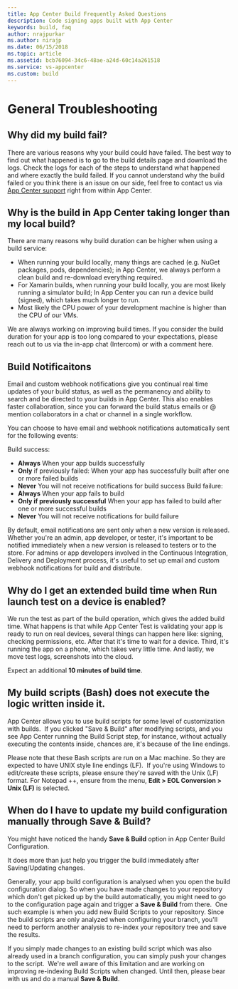 ```yaml
---
title: App Center Build Frequently Asked Questions
description: Code signing apps built with App Center
keywords: build, faq
author: nrajpurkar
ms.author: nirajp
ms.date: 06/15/2018
ms.topic: article
ms.assetid: bcb76094-34c6-48ae-a24d-60c14a261518
ms.service: vs-appcenter
ms.custom: build
---
```



# General Troubleshooting

## <a name="build-fail"/>Why did my build fail?

There are various reasons why your build could have failed. The best way to find out what happened is to go to the build details page and download the logs. Check the logs for each of the steps to understand what happened and where exactly the build failed. If you cannot understand why the build failed or you think there is an issue on our side, feel free to contact us via [App Center support](https://intercom.help/appcenter/getting-started/getting-help-with-app-center) right from within App Center.


## <a name="longer-build"/>Why is the build in App Center taking longer than my local build?

There are many reasons why build duration can be higher when using a build service:

* When running your build locally, many things are cached (e.g. NuGet packages, pods, dependencies); in App Center, we always perform a clean build and re-download everything required.
* For Xamarin builds, when running your build locally, you are most likely running a simulator build; In App Center you can run a device build (signed), which takes much longer to run.
* Most likely the CPU power of your development machine is higher than the CPU of our VMs.

We are always working on improving build times. If you consider the build duration for your app is too long compared to your expectations, please reach out to us via the in-app chat (Intercom) or with a comment here.

## <a name="build-notifications"/>Build Notificaitons

Email and custom webhook notifications give you continual real time updates of your build status, as well as the permanency and ability to search and be directed to your builds in App Center. This also enables faster collaboration, since you can forward the build status emails or @ mention collaborators in a chat or channel in a single workflow.

You can choose to have email and webhook notifications automatically sent for the following events:

Build success:
* **Always** When your app builds successfully
* **Only** if previously failed: When your app has successfully built after one or more failed builds
* **Never** You will not receive notifications for build success
Build failure:
* **Always** When your app fails to build
* **Only if previously successful** When your app has failed to build after one or more successful builds
* **Never** You will not receive notifications for build failure

By default, email notifications are sent only when a new version is released. Whether you're an admin, app developer, or tester, it's important to be notified immediately when a new version is released to testers or to the store. For admins or app developers involved in the Continuous Integration, Delivery and Deployment process, it's useful to set up email and custom webhook notifications for build and distribute.


## <a name="launch-test"/>Why do I get an extended build time when **Run launch test on a device** is enabled?

We run the test as part of the build operation, which gives the added build time. What happens is that while App Center Test is validating your app is ready to run on real devices, several things can happen here like: signing, checking permissions, etc. After that it's time to wait for a device. Third, it's running the app on a phone, which takes very little time. And lastly, we move test logs, screenshots into the cloud.

Expect an additional **10 minutes of build time**.

## <a name="scripts-execute"/>My build scripts (Bash) does not execute the logic written inside it. ###

App Center allows you to use build scripts for some level of customization with builds. 
​
If you clicked "Save & Build" after modifying scripts, and you see App Center running the Build Script step, for instance, without actually executing the contents inside, chances are, it's because of the line endings.

Please note that these Bash scripts are run on a Mac machine. So they are expected to have UNIX style line endings (LF).
​
If you're using Windows to edit/create these scripts, please ensure they're saved with the Unix (LF) format. For Notepad ++, ensure from the menu, **Edit > EOL Conversion > Unix (LF)** is selected.
​

## <a name="update-manually"/>When do I have to update my build configuration manually through Save & Build? ###

You might have noticed the handy **Save & Build** option in App Center Build Configuration.

It does more than just help you trigger the build immediately after Saving/Updating changes. 

Generally, your app build configuration is analysed when you open the build configuration dialog. So when you have made changes to your repository which don't get picked up by the build automatically, you might need to go to the configuration page again and trigger a **Save & Build** from there.
​
One such example is when you add new Build Scripts to your repository. Since the build scripts are only analyzed when configuring your branch, you'll need to perform another analysis to re-index your repository tree and save the results.

If you simply made changes to an existing build script which was also already used in a branch configuration, you can simply push your changes to the script.
​
We're well aware of this limitation and are working on improving re-indexing Build Scripts when changed. 
Until then, please bear with us and do a manual **Save & Build**.
​
